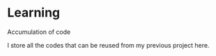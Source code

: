 Learning
========

Accumulation of code

I store all the codes that can be reused from my previous project here.
